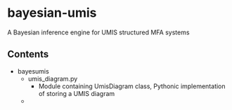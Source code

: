 # bayesian-umis
A Bayesian inference engine for UMIS structured MFA systems

## Contents

* bayesumis
    * umis_diagram.py
        * Module containing UmisDiagram class, Pythonic implementation of storing a UMIS diagram
    * 
